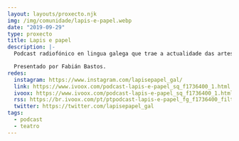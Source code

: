 ```yaml
---
layout: layouts/proxecto.njk
img: /img/comunidade/lapis-e-papel.webp
date: "2019-09-29"
type: proxecto
title: Lapis e papel
description: |-
  Podcast radiofónico en lingua galega que trae a actualidade das artes escénicas e axenda teatral de Vigo e a súa comarca.

  Presentado por Fabián Bastos.
redes:
  instagram: https://www.instagram.com/lapisepapel_gal/
  link: https://www.ivoox.com/podcast-lapis-e-papel_sq_f1736400_1.html
  ivoox: https://www.ivoox.com/podcast-lapis-e-papel_sq_f1736400_1.html
  rss: https://br.ivoox.com/pt/ptpodcast-lapis-e-papel_fg_f1736400_filtro_1.xml
  twitter: https://twitter.com/lapisepapel_gal
tags:
  - podcast
  - teatro
---
```

